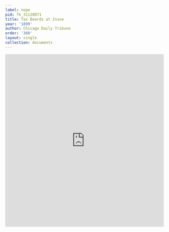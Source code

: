```yaml
---
label: nope
pid: fk_31120071
title: Tax Boards at Issue
year: '1899'
author: Chicago Daily Tribune
order: '360'
layout: single
collection: documents
---
```

<iframe src="https://northwestern.app.box.com/embed/s/ghg6bzjsq0bv97tfftkvdbju48rh95rd?sortColumn=date&view=list" width="100%" height="550" frameborder="0" allowfullscreen webkitallowfullscreen msallowfullscreen></iframe>
